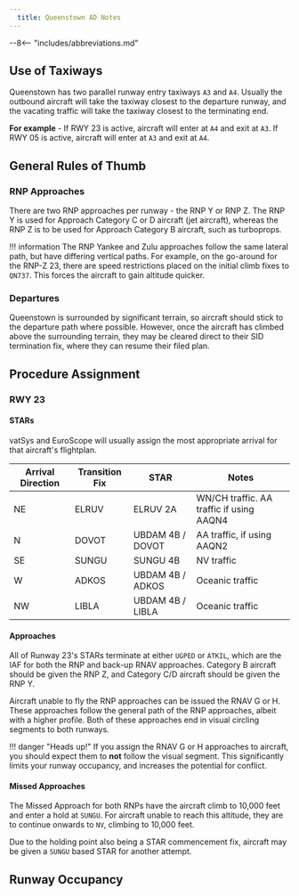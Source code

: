 ```yaml
---
  title: Queenstown AD Notes
---
```


--8<-- "includes/abbreviations.md"

## Use of Taxiways

Queenstown has two parallel runway entry taxiways `A3` and `A4`. Usually the outbound aircraft will take the taxiway closest to the departure runway, and the vacating traffic will take the taxiway closest to the terminating end.

**For example** - If RWY 23 is active, aircraft will enter at `A4` and exit at `A3`. If RWY 05 is active, aircraft will enter at `A3` and exit at `A4`.

## General Rules of Thumb

### RNP Approaches

There are two RNP approaches per runway - the RNP Y or RNP Z. The RNP Y is used for Approach Category C or D aircraft (jet aircraft), whereas the RNP Z is to be used for Approach Category B aircraft, such as turboprops.

!!! information
    The RNP Yankee and Zulu approaches follow the same lateral path, but have differing vertical paths. For example, on the go-around for the RNP-Z 23, there are speed restrictions placed on the initial climb fixes to `QN737`. This forces the aircraft to gain altitude quicker.

### Departures

Queenstown is surrounded by significant terrain, so aircraft should stick to the departure path where possible. However, once the aircraft has climbed above the surrounding terrain, they may be cleared direct to their SID termination fix, where they can resume their filed plan.

## Procedure Assignment

### RWY 23

#### STARs

vatSys and EuroScope will usually assign the most appropriate arrival for that aircraft's flightplan. 

| Arrival Direction | Transition Fix | STAR             | Notes                                    |
| ----------------- | -------------- | ---------------- | ---------------------------------------- |
| NE                | ELRUV          | ELRUV 2A         | WN/CH traffic. AA traffic if using AAQN4 |
| N                 | DOVOT          | UBDAM 4B / DOVOT | AA traffic, if using AAQN2               |
| SE                | SUNGU          | SUNGU 4B         | NV traffic                               |
| W                 | ADKOS          | UBDAM 4B / ADKOS | Oceanic traffic                          |
| NW                | LIBLA          | UBDAM 4B / LIBLA | Oceanic traffic                          |

#### Approaches

All of Runway 23's STARs terminate at either `UGPED` or `ATKIL`, which are the IAF for both the RNP and back-up RNAV approaches. Category B aircraft should be given the RNP Z, and Category C/D aircraft should be given the RNP Y.

Aircraft unable to fly the RNP approaches can be issued the RNAV G or H. These approaches follow the general path of the RNP approaches, albeit with a higher profile. Both of these approaches end in visual circling segments to both runways. 

!!! danger "Heads up!"
    If you assign the RNAV G or H approaches to aircraft, you should expect them to **not** follow the visual segment. This significantly limits your runway occupancy, and increases the potential for conflict.

#### Missed Approaches

The Missed Approach for both RNPs have the aircraft climb to 10,000 feet and enter a hold at `SUNGU`. For aircraft unable to reach this altitude, they are to continue onwards to `NV`, climbing to 10,000 feet.

Due to the holding point also being a STAR commencement fix, aircraft may be given a `SUNGU` based STAR for another attempt.


## Runway Occupancy